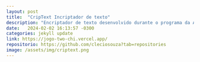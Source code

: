 ```yaml
---
layout: post
title:  "CripText Incriptador de texto"
description: "Encriptador de texto desenvolvido durante o programa da Alura em parceria com a Oracle."
date:   2024-02-02 16:13:57 -0300
categories: jekyll update
link: https://jogo-two-chi.vercel.app/
repositorio: https://github.com/cleciosouza?tab=repositories
image: /assets/img/criptext.png
---
```

